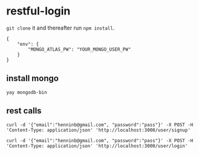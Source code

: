 # restful-login
```git clone``` it and thereafter run ```npm install```.

```
{
    "env": {
        "MONGO_ATLAS_PW": "YOUR_MONGO_USER_PW"
    }
}
```

## install mongo
```
yay mongodb-bin
```

## rest calls
```
curl -d '{"email":"henninb@gmail.com", "password":"pass"}' -X POST -H 'Content-Type: application/json' 'http://localhost:3000/user/signup'

curl -d '{"email":"henninb@gmail.com", "password":"pass"}' -X POST -H 'Content-Type: application/json' 'http://localhost:3000/user/login'
```
